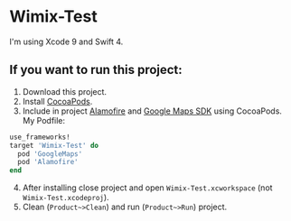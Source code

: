 # Wimix-Test
I'm using Xcode 9 and Swift 4.
## If you want to run this project:
1. Download this project.
2. Install [CocoaPods](https://cocoapods.org).
3. Include in project [Alamofire](https://github.com/Alamofire/Alamofire) and [Google Maps SDK](https://developers.google.com/maps/documentation/ios-sdk/start) using CocoaPods. My Podfile:
```ruby
use_frameworks!
target 'Wimix-Test' do
  pod 'GoogleMaps'
  pod 'Alamofire'
end
```
4. After installing close project and open ```Wimix-Test.xcworkspace``` (not ```Wimix-Test.xcodeproj```).
5. Clean (```Product~>Clean```) and run (```Product~>Run```) project.
